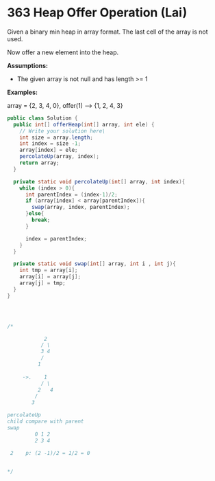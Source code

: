 # 363 Heap Offer Operation (Lai)

Given a binary min heap in array format. The last cell of the array is not used.

Now offer a new element into the heap.

**Assumptions:**

- The given array is not null and has length >= 1

**Examples:**

array = {2, 3, 4, 0}, offer(1) --> {1, 2, 4, 3}



```java
public class Solution {
  public int[] offerHeap(int[] array, int ele) {
    // Write your solution here\
    int size = array.length;
    int index = size -1;
    array[index] = ele;
    percolateUp(array, index);
    return array;
  }

  private static void percolateUp(int[] array, int index){
    while (index > 0){
      int parentIndex = (index-1)/2;
      if (array[index] < array[parentIndex]){
        swap(array, index, parentIndex);
      }else{
        break;
      }

      index = parentIndex;
    }
  }

  private static void swap(int[] array, int i , int j){
    int tmp = array[i];
    array[i] = array[j];
    array[j] = tmp;
  }
}




/*

            2
           / \
           3 4
           / 
          1
              
     ->.    1
           / \
          2   4
         /
        3  

percolateUp
child compare with parent 
swap 
         0 1 2
         2 3 4

 2    p: (2 -1)/2 = 1/2 = 0
                

*/
```

